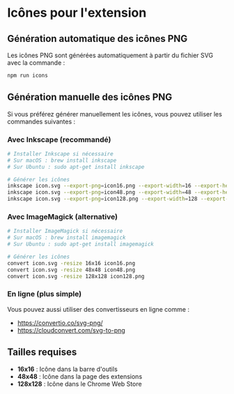 # Icônes pour l'extension

## Génération automatique des icônes PNG

Les icônes PNG sont générées automatiquement à partir du fichier SVG avec la commande :

```bash
npm run icons
```

## Génération manuelle des icônes PNG

Si vous préférez générer manuellement les icônes, vous pouvez utiliser les commandes suivantes :

### Avec Inkscape (recommandé)
```bash
# Installer Inkscape si nécessaire
# Sur macOS : brew install inkscape
# Sur Ubuntu : sudo apt-get install inkscape

# Générer les icônes
inkscape icon.svg --export-png=icon16.png --export-width=16 --export-height=16
inkscape icon.svg --export-png=icon48.png --export-width=48 --export-height=48
inkscape icon.svg --export-png=icon128.png --export-width=128 --export-height=128
```

### Avec ImageMagick (alternative)
```bash
# Installer ImageMagick si nécessaire
# Sur macOS : brew install imagemagick
# Sur Ubuntu : sudo apt-get install imagemagick

# Générer les icônes
convert icon.svg -resize 16x16 icon16.png
convert icon.svg -resize 48x48 icon48.png
convert icon.svg -resize 128x128 icon128.png
```

### En ligne (plus simple)
Vous pouvez aussi utiliser des convertisseurs en ligne comme :
- https://convertio.co/svg-png/
- https://cloudconvert.com/svg-to-png

## Tailles requises
- **16x16** : Icône dans la barre d'outils
- **48x48** : Icône dans la page des extensions
- **128x128** : Icône dans le Chrome Web Store
